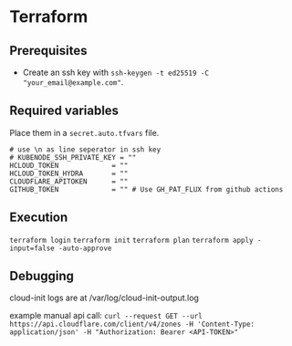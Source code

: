 # Terraform

## Prerequisites
- Create an ssh key with `ssh-keygen -t ed25519 -C "your_email@example.com"`.

## Required variables
Place them in a `secret.auto.tfvars` file.
```
# use \n as line seperator in ssh key
# KUBENODE_SSH_PRIVATE_KEY = ""
HCLOUD_TOKEN             = ""
HCLOUD_TOKEN_HYDRA       = ""
CLOUDFLARE_APITOKEN      = ""
GITHUB_TOKEN             = "" # Use GH_PAT_FLUX from github actions
```

## Execution
`terraform login`
`terraform init`
`terraform plan`
`terraform apply -input=false -auto-approve`

## Debugging
cloud-init logs are at /var/log/cloud-init-output.log

example manual api call: `curl --request GET --url https://api.cloudflare.com/client/v4/zones -H 'Content-Type: application/json' -H "Authorization: Bearer <API-TOKEN>"`
